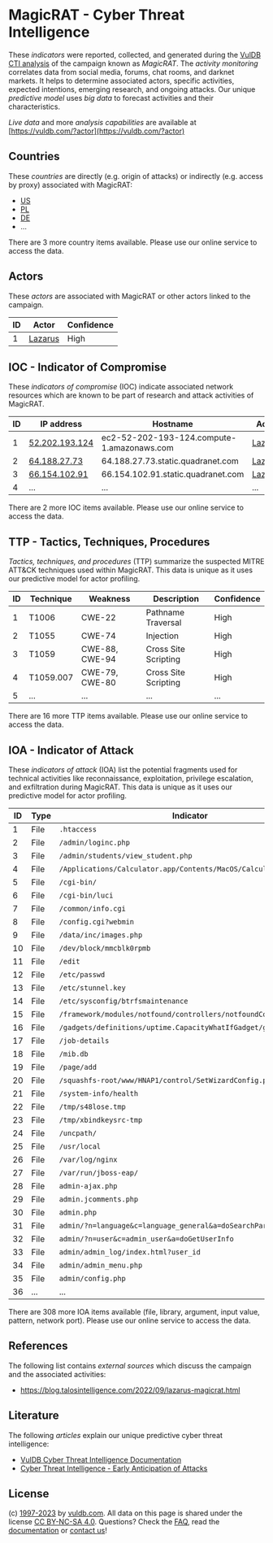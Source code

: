 # MagicRAT - Cyber Threat Intelligence

These _indicators_ were reported, collected, and generated during the [VulDB CTI analysis](https://vuldb.com/?kb.cti) of the campaign known as _MagicRAT_. The _activity monitoring_ correlates data from social media, forums, chat rooms, and darknet markets. It helps to determine associated actors, specific activities, expected intentions, emerging research, and ongoing attacks. Our unique _predictive model_ uses _big data_ to forecast activities and their characteristics.

_Live data_ and more _analysis capabilities_ are available at [https://vuldb.com/?actor](https://vuldb.com/?actor)

## Countries

These _countries_ are directly (e.g. origin of attacks) or indirectly (e.g. access by proxy) associated with MagicRAT:

* [US](https://vuldb.com/?country.us)
* [PL](https://vuldb.com/?country.pl)
* [DE](https://vuldb.com/?country.de)
* ...

There are 3 more country items available. Please use our online service to access the data.

## Actors

These _actors_ are associated with MagicRAT or other actors linked to the campaign.

ID | Actor | Confidence
-- | ----- | ----------
1 | [Lazarus](https://vuldb.com/?actor.lazarus) | High

## IOC - Indicator of Compromise

These _indicators of compromise_ (IOC) indicate associated network resources which are known to be part of research and attack activities of MagicRAT.

ID | IP address | Hostname | Actor | Confidence
-- | ---------- | -------- | ----- | ----------
1 | [52.202.193.124](https://vuldb.com/?ip.52.202.193.124) | ec2-52-202-193-124.compute-1.amazonaws.com | [Lazarus](https://vuldb.com/?actor.lazarus) | Medium
2 | [64.188.27.73](https://vuldb.com/?ip.64.188.27.73) | 64.188.27.73.static.quadranet.com | [Lazarus](https://vuldb.com/?actor.lazarus) | High
3 | [66.154.102.91](https://vuldb.com/?ip.66.154.102.91) | 66.154.102.91.static.quadranet.com | [Lazarus](https://vuldb.com/?actor.lazarus) | High
4 | ... | ... | ... | ...

There are 2 more IOC items available. Please use our online service to access the data.

## TTP - Tactics, Techniques, Procedures

_Tactics, techniques, and procedures_ (TTP) summarize the suspected MITRE ATT&CK techniques used within MagicRAT. This data is unique as it uses our predictive model for actor profiling.

ID | Technique | Weakness | Description | Confidence
-- | --------- | -------- | ----------- | ----------
1 | T1006 | CWE-22 | Pathname Traversal | High
2 | T1055 | CWE-74 | Injection | High
3 | T1059 | CWE-88, CWE-94 | Cross Site Scripting | High
4 | T1059.007 | CWE-79, CWE-80 | Cross Site Scripting | High
5 | ... | ... | ... | ...

There are 16 more TTP items available. Please use our online service to access the data.

## IOA - Indicator of Attack

These _indicators of attack_ (IOA) list the potential fragments used for technical activities like reconnaissance, exploitation, privilege escalation, and exfiltration during MagicRAT. This data is unique as it uses our predictive model for actor profiling.

ID | Type | Indicator | Confidence
-- | ---- | --------- | ----------
1 | File | `.htaccess` | Medium
2 | File | `/admin/loginc.php` | High
3 | File | `/admin/students/view_student.php` | High
4 | File | `/Applications/Calculator.app/Contents/MacOS/Calculator` | High
5 | File | `/cgi-bin/` | Medium
6 | File | `/cgi-bin/luci` | High
7 | File | `/common/info.cgi` | High
8 | File | `/config.cgi?webmin` | High
9 | File | `/data/inc/images.php` | High
10 | File | `/dev/block/mmcblk0rpmb` | High
11 | File | `/edit` | Low
12 | File | `/etc/passwd` | Medium
13 | File | `/etc/stunnel.key` | High
14 | File | `/etc/sysconfig/btrfsmaintenance` | High
15 | File | `/framework/modules/notfound/controllers/notfoundController.php` | High
16 | File | `/gadgets/definitions/uptime.CapacityWhatIfGadget/getmetrics.php` | High
17 | File | `/job-details` | Medium
18 | File | `/mib.db` | Low
19 | File | `/page/add` | Medium
20 | File | `/squashfs-root/www/HNAP1/control/SetWizardConfig.php` | High
21 | File | `/system-info/health` | High
22 | File | `/tmp/s48lose.tmp` | High
23 | File | `/tmp/xbindkeysrc-tmp` | High
24 | File | `/uncpath/` | Medium
25 | File | `/usr/local` | Medium
26 | File | `/var/log/nginx` | High
27 | File | `/var/run/jboss-eap/` | High
28 | File | `admin-ajax.php` | High
29 | File | `admin.jcomments.php` | High
30 | File | `admin.php` | Medium
31 | File | `admin/?n=language&c=language_general&a=doSearchParameter` | High
32 | File | `admin/?n=user&c=admin_user&a=doGetUserInfo` | High
33 | File | `admin/admin_log/index.html?user_id` | High
34 | File | `admin/admin_menu.php` | High
35 | File | `admin/config.php` | High
36 | ... | ... | ...

There are 308 more IOA items available (file, library, argument, input value, pattern, network port). Please use our online service to access the data.

## References

The following list contains _external sources_ which discuss the campaign and the associated activities:

* https://blog.talosintelligence.com/2022/09/lazarus-magicrat.html

## Literature

The following _articles_ explain our unique predictive cyber threat intelligence:

* [VulDB Cyber Threat Intelligence Documentation](https://vuldb.com/?kb.cti)
* [Cyber Threat Intelligence - Early Anticipation of Attacks](https://www.scip.ch/en/?labs.20201022)

## License

(c) [1997-2023](https://vuldb.com/?kb.changelog) by [vuldb.com](https://vuldb.com/?kb.about). All data on this page is shared under the license [CC BY-NC-SA 4.0](https://creativecommons.org/licenses/by-nc-sa/4.0/). Questions? Check the [FAQ](https://vuldb.com/?kb.faq), read the [documentation](https://vuldb.com/?kb) or [contact us](https://vuldb.com/?contact)!

